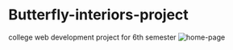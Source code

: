 # Butterfly-interiors-project
college web development project for 6th semester
![home-page](https://github.com/laxmansharma12/Butterfly-interiors-project/assets/91863813/5e7b2fa5-2cc1-41c1-950d-6fbe3f13decf)
